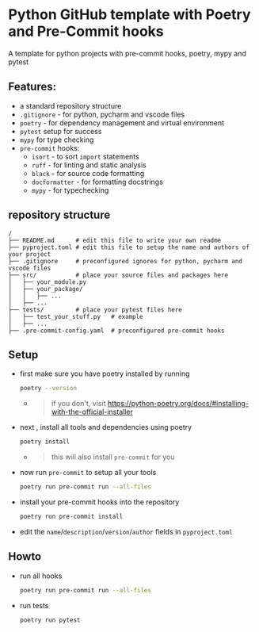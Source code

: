 # Python GitHub template with Poetry and Pre-Commit hooks

A template for python projects with pre-commit hooks, poetry, mypy and pytest

## Features:
- a standard repository structure
- `.gitignore` - for python, pycharm and vscode files
- `poetry` - for dependency management and virtual environment
- `pytest` setup for success
- `mypy` for type checking
- `pre-commit` hooks:
    - `isort` - to sort `import` statements
    - `ruff` - for linting and static analysis
    - `black` - for source code formatting
    - `docformatter` - for formatting docstrings
    - `mypy` - for typechecking


  
## repository structure
```
/
├── README.md      # edit this file to write your own readme
├── pyproject.toml # edit this file to setup the name and authors of your project
├── .gitignore     # preconfigured ignores for python, pycharm and vscode files
├── src/           # place your source files and packages here
│   ├── your_module.py
│   ├── your_package/
│   │   ├── ... 
│   ├── ...
├── tests/         # place your pytest files here
│   ├── test_your_stuff.py   # example
│   ├── ...
├── .pre-commit-config.yaml  # preconfigured pre-commit hooks
```

## Setup
- first make sure you have poetry installed by running
  ```bash
  poetry --version
  ```
  - > if you don't, visit https://python-poetry.org/docs/#installing-with-the-official-installer

- next , install all tools and dependencies using poetry
  ```bash
  poetry install
  ```
  - > this will also install `pre-commit` for you

- now run `pre-commit` to setup all your tools
  ```bash
  poetry run pre-commit run --all-files
- install your pre-commit hooks into the repository
  ```bash
  poetry run pre-commit install
- edit the `name`/`description`/`version`/`author` fields in `pyproject.toml`
## Howto
- run all hooks
  ```bash
  poetry run pre-commit run --all-files
  ```
- run tests
  ```bash 
  poetry run pytest
  ```